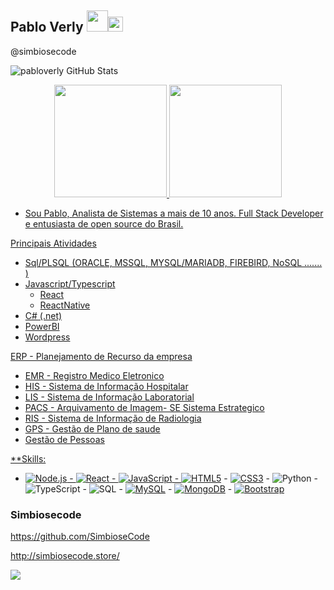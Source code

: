 ## Pablo Verly <img src="https://github.githubassets.com/images/mona-loading-dark.gif" width="34px"><img src="https://github.com/TheDudeThatCode/TheDudeThatCode/blob/master/Assets/Earth.gif" width="24px">
@simbiosecode 

![pabloverly GitHub Stats](https://github-readme-stats.vercel.app/api?username=pabloverly&show_icons=true)

<div align="center">
  <a href="https://github.com/pabloverly">
  <img height="180em" src="https://github-readme-stats.vercel.app/api?username=pabloverly&show_icons=true&theme=tokyonight&include_all_commits=true&count_private=true"/>
  <img height="180em" src="https://github-readme-stats.vercel.app/api/top-langs?username=pabloverly&layout=compact&langs_count=15&theme=tokyonight" />
</div>

- Sou Pablo, Analista de Sistemas a mais de 10 anos. Full Stack Developer e entusiasta de open source do Brasil.

Principais Atividades

* Sql/PLSQL (ORACLE, MSSQL, MYSQL/MARIADB, FIREBIRD, NoSQL ....... )
* Javascript/Typescript
  * React
  * ReactNative
* C# (.net)
* PowerBI
* Wordpress

ERP - Planejamento de Recurso da empresa
 * EMR -  Registro Medico Eletronico
 * HIS - Sistema de Informação Hospitalar
 * LIS - Sistema de Informação Laboratorial
 * PACS - Arquivamento de Imagem- SE  Sistema Estrategico
 * RIS - Sistema de Informação de Radiologia
 * GPS - Gestão de Plano de saude
 * Gestão de Pessoas
 
**Skills:
 - ![Node.js](https://img.shields.io/badge/-Node.js-222222?style=flat&logo=node.js&logoColor=339933) - ![React](https://img.shields.io/badge/-React-222222?style=flat&logo=React&logoColor=61DAFB) - ![JavaScript](https://img.shields.io/badge/-JavaScript-000000?style=flat&logo=javascript) - [![HTML5](https://img.shields.io/badge/-HTML5-E34F26?style=flat-square&logo=html5&logoColor=white&link=https://github.com/pabloverly/)](https://github.com/pabloverly/) - [![CSS3](https://img.shields.io/badge/-CSS3-1572B6?style=flat-square&logo=css3&link=https://github.com/pabloverly/)](https://github.com/pabloverly/) - ![Python](https://img.shields.io/badge/-Python-000000?style=flat&logo=python) - ![TypeScript](https://img.shields.io/badge/-TypeScript-000000?style=flat&logo=typescript) - ![SQL](https://img.shields.io/badge/-SQL-000000?style=flat&logo=postgresql) - [![MySQL](https://img.shields.io/badge/-MySQL-black?style=flat-square&logo=mysql&link=https://github.com/pabloverly/)](https://github.com/pabloverly/) - [![MongoDB](https://img.shields.io/badge/-MongoDB-black?style=flat-square&logo=mongodb&link=https://github.com/pabloverly/)](https://github.com/pabloverly/) - [![Bootstrap](https://img.shields.io/badge/-Bootstrap-563D7C?style=flat-square&logo=bootstrap&link=https://github.com/pabloverly/)](https://github.com/pabloverly/)
 
### Simbiosecode
https://github.com/SimbioseCode

http://simbiosecode.store/


![](https://avatars2.githubusercontent.com/u/36868154?s=200&v=4)
